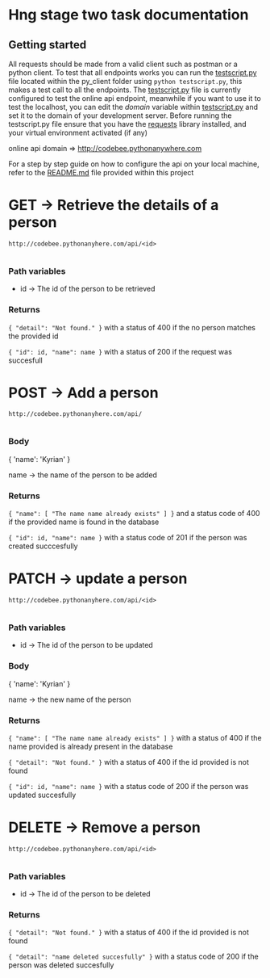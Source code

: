 # Hng stage two task documentation

## Getting started 
All requests should be made from a valid client such as postman or a python client. To test that all endpoints works you can run the [testscript.py](/py_client/testscript.py) file located within the py_client folder using `python testscript.py`, this makes a test call to all the endpoints. The [testscript.py](/py_client/testscript.py) file is currently configured to test the online api endpoint, meanwhile if you want to use it to test the localhost, you can edit the _domain_ variable within [testscript.py](/py_client/testscript.py) and set it to the domain of your development server. Before running the testscript.py file ensure that you have the [requests](https://pypi.org/project/requests/) library installed, and your virtual environment activated (if any)

online api domain => http://codebee.pythonanywhere.com

For a step by step guide on how to configure the api on your local machine, refer to the [README.md](/README.md) file provided within this project 

# GET -> Retrieve the details of a person

``````
http://codebee.pythonanyhere.com/api/<id>
 
 ``````

### Path variables 
 * id -> The id of the person to be retrieved

### Returns
`{
    "detail": "Not found."
}` with a status of 400 if the no person matches the provided id 

`{
    "id": id,
    "name": name
}` with a status of 200 if the request was succesfull 


# POST -> Add a person 
``````
http://codebee.pythonanyhere.com/api/
 
 ``````

### Body 
{
    'name': 'Kyrian'
}

name -> the name of the person to be added

### Returns
`{
    "name": [
        "The name name already exists"
    ]
}` and a status code of 400 if the provided name is found in the database

`{
    "id": id,
    "name": name
}` with a status code of 201 if the person was created succcesfully


# PATCH -> update a person 

``````
http://codebee.pythonanyhere.com/api/<id>
 
 ``````

 ### Path variables 
 * id -> The id of the person to be updated

 ### Body 
 {
    'name': 'Kyrian'
}

name -> the new name of the person 


 ### Returns
`{
    "name": [
        "The name name already exists"
    ]
}` with a status of 400 if the name provided is already present in the database

`{
    "detail": "Not found."
}` with a status of 400 if the id provided is not found 


`{
    "id": id,
    "name": name
}` with a status code of 200 if the person was updated succesfully


# DELETE -> Remove a person
``````
http://codebee.pythonanyhere.com/api/<id>
 
 ``````

 ### Path variables 
 * id -> The id of the person to be deleted

  ### Returns

`{
    "detail": "Not found."
}` with a status of 400 if the id provided is not found 


`{
    "detail": "name deleted succesfully"
}` with a status code of 200 if the person was deleted succesfully








